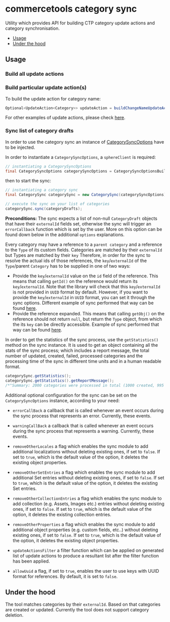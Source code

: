 # commercetools category sync

Utility which provides API for building CTP category update actions and category synchronisation.

- [Usage](#usage)
- [Under the hood](#under-the-hood)

## Usage

### Build all update actions

<!-- TODO: A code snippet will be added once #14 is resolved -->

### Build particular update action(s)

To build the update action for category name:
````java
Optional<UpdateAction<Category>> updateAction = buildChangeNameUpdateAction(oldCategory, categoryDraft);
````
For other examples of update actions, please check [here](). <!-- TODO: Add link to Integration tests.-->

### Sync list of category drafts

In order to use the category sync an instance of
[CategorySyncOptions](https://github.com/commercetools/commercetools-sync-java/blob/master/src/main/java/com/commercetools/sync/categories/CategorySyncOptions.java) have to be injected.

In order to instantiate a `CategorySyncOptions`, a `sphereClient` is required:
````java
// instantiating a CategorySyncOptions
final CategorySyncOptions categorySyncOptions = CategorySyncOptionsBuilder.of(sphereClient).build();
````

then to start the sync:
````java
// instantiating a category sync
final CategorySync categorySync = new CategorySync(categorySyncOptions);

// execute the sync on your list of categories
categorySync.sync(categoryDrafts);
````
**Preconditions:** The sync expects a list of non-null `CategoryDraft` objects that have their `externalId` fields set, otherwise
 the sync will trigger an `errorCallback` function which is set by the user. More on this option can be found down below
 in the additional `options` explanations.
 
 Every category may have a reference to a `parent category` and a reference to the `Type` of its custom fields. Categories 
 are matched by their `externalId` but Types are matched by their `key` Therefore, in order for the sync to resolve the 
 actual ids of those references, the `key`/`externalId` of the 
 `Type`/parent `Category` has to be supplied in one of two ways:
 - Provide the `key`/`externalId` value on the `id` field of the reference. This means that calling `getId()` on the
 reference would return its `key`/`externalId`. Note that the library will check that this `key`/`externalId` is not 
 provided in `UUID` format by default. However, if you want to provide the `key`/`externalId` in `UUID` format, you can
  set it through the sync options. Different example of sync performed that way can be found [here]().
 - Provide the reference expanded. This means that calling `getObj()` on the reference should not return `null`,
  but return the `Type` object, from which the its `key` can be directly accessible. Example of sync performed that 
  way can be found [here]().


In order to get the statistics of the sync process, use the `getStatistics()` method on the sync instance. It is used 
to get an object containing all the stats of the sync process; which includes a report message, the total number of updated, created, 
failed, processed categories and the processing time of the sync in different time units and in a
human readable format.
````java
categorySync.getStatistics();
categorySync.getStatistics().getReportMessage(); 
/*"Summary: 2000 categories were processed in total (1000 created, 995 updated and 5 categories failed to sync)."*/
````

Additional optional configuration for the sync can be set on the `CategorySyncOptions` instance, according to your 
need:
- `errorCallBack`
a callback that is called whenever an event occurs during the sync process that represents an error. Currently, these 
events.

- `warningCallBack` 
a callback that is called whenever an event occurs during the sync process that represents a warning. Currently, these 
events.
- `removeOtherLocales`
a flag which enables the sync module to add additional localizations without deleting existing ones, if set to `false`. 
If set to `true`, which is the default value of the option, it deletes the existing object properties.
- `removeOtherSetEntries`
a flag which enables the sync module to add additional Set entries without deleting existing ones, if set to `false`. 
If set to `true`, which is the default value of the option, it deletes the existing Set entries.
- `removeOtherCollectionEntries`
a flag which enables the sync module to add collection (e.g. Assets, Images etc.) entries without deleting existing 
ones, if set to `false`. If set to `true`, which is the default value of the option, it deletes the existing collection 
entries.
- `removeOtherProperties`
a flag which enables the sync module to add additional object properties (e.g. custom fields, etc..) without deleting 
existing ones, if set to `false`. If set to `true`, which is the default value of the option, it deletes the existing 
object properties.
- `updateActionsFilter`
a filter function which can be applied on generated list of update actions to produce a resultant list after the filter 
function has been applied.
- `allowUuid`
a flag, if set to `true`, enables the user to use keys with UUID format for references. By default, it is set to `false`.

## Under the hood

The tool matches categories by their `externalId`. Based on that categories are created or 
updated. Currently the tool does not support category deletion.